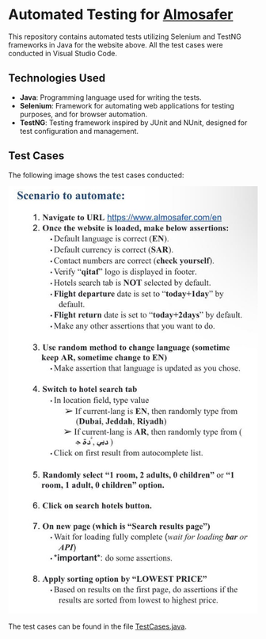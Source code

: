 # Automated Testing for [Almosafer](https://www.almosafer.com/en)

This repository contains automated tests utilizing Selenium and TestNG frameworks in Java for the website above. All the test cases were conducted in Visual Studio Code.


## Technologies Used

- **Java**: Programming language used for writing the tests.
- **Selenium**: Framework for automating web applications for testing purposes, and for browser automation.
- **TestNG**: Testing framework inspired by JUnit and NUnit, designed for test configuration and management.


## Test Cases

The following image shows the test cases conducted:

![Test Cases](images/Almosafer-Test-Cases.jpeg)

The test cases can be found in the file [TestCases.java](src/test/java/TestCases.java).
